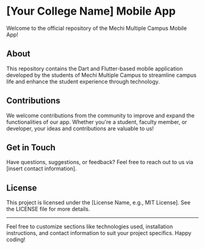 # [Your College Name] Mobile App

Welcome to the official repository of the Mechi Multiple Campus Mobile App!

## About
This repository contains the Dart and Flutter-based mobile application developed by the students of Mechi Multiple Campus to streamline campus life and enhance the student experience through technology.


## Contributions
We welcome contributions from the community to improve and expand the functionalities of our app. Whether you're a student, faculty member, or developer, your ideas and contributions are valuable to us!


## Get in Touch
Have questions, suggestions, or feedback? Feel free to reach out to us via [insert contact information].

## License
This project is licensed under the [License Name, e.g., MIT License]. See the LICENSE file for more details.

---

Feel free to customize sections like technologies used, installation instructions, and contact information to suit your project specifics. Happy coding!

